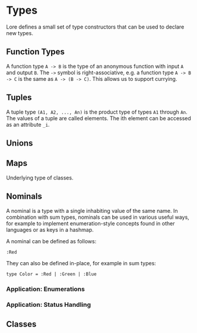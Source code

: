 # Types

Lore defines a small set of type constructors that can be used to declare new types.


## Function Types

A function type `A -> B` is the type of an anonymous function with input `A` and output `B`. The `->` symbol is right-associative, e.g. a function type `A -> B -> C` is the same as `A -> (B -> C)`. This allows us to support currying.


## Tuples

A tuple type `(A1, A2, ..., An)` is the product type of types `A1` through `An`. The values of a tuple are called elements. The ith element can be accessed as an attribute `_i`. 


## Unions



## Maps

Underlying type of classes.



## Nominals

A nominal is a type with a single inhabiting value of the same name. In combination with sum types, nominals can be used in various useful ways, for example to implement enumeration-style concepts found in other languages or as keys in a hashmap. 

A nominal can be defined as follows:

    :Red

They can also be defined in-place, for example in sum types:

    type Color = :Red | :Green | :Blue


### Application: Enumerations


### Application: Status Handling









## Classes



